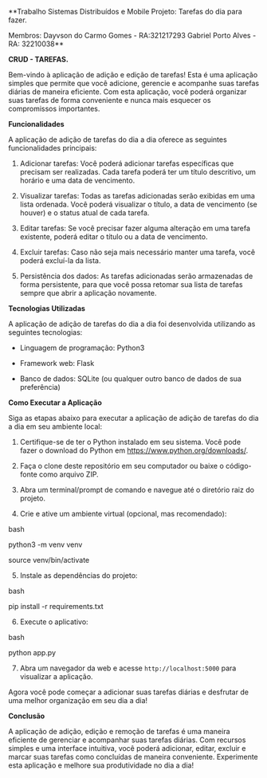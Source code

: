 **Trabalho Sistemas Distribuídos e Mobile
Projeto: Tarefas do dia para fazer.

Membros: Dayvson do Carmo Gomes - RA:321217293
Gabriel Porto Alves - RA: 32210038**

**CRUD - TAREFAS.**

Bem-vindo à aplicação de adição e edição de tarefas! Esta é uma aplicação simples que permite que você adicione, gerencie e acompanhe suas tarefas diárias de maneira eficiente. Com esta aplicação, você poderá organizar suas tarefas de forma conveniente e nunca mais esquecer os compromissos importantes. 


**Funcionalidades**

A aplicação de adição de tarefas do dia a dia oferece as seguintes funcionalidades principais: 

1. Adicionar tarefas: Você poderá adicionar tarefas específicas que precisam ser realizadas. Cada tarefa poderá ter um título descritivo, um horário e uma data de vencimento. 

2. Visualizar tarefas: Todas as tarefas adicionadas serão exibidas em uma lista ordenada. Você poderá visualizar o título, a data de vencimento (se houver) e o status atual de cada tarefa. 

3. Editar tarefas: Se você precisar fazer alguma alteração em uma tarefa existente, poderá editar o título ou a data de vencimento. 

4. Excluir tarefas: Caso não seja mais necessário manter uma tarefa, você poderá excluí-la da lista. 

5. Persistência dos dados: As tarefas adicionadas serão armazenadas de forma persistente, para que você possa retomar sua lista de tarefas sempre que abrir a aplicação novamente. 

  
**Tecnologias Utilizadas** 

A aplicação de adição de tarefas do dia a dia foi desenvolvida utilizando as seguintes tecnologias: 

- Linguagem de programação: Python3

- Framework web: Flask 

- Banco de dados: SQLite (ou qualquer outro banco de dados de sua preferência) 


**Como Executar a Aplicação**

Siga as etapas abaixo para executar a aplicação de adição de tarefas do dia a dia em seu ambiente local: 

1. Certifique-se de ter o Python instalado em seu sistema. Você pode fazer o download do Python em https://www.python.org/downloads/. 

2. Faça o clone deste repositório em seu computador ou baixe o código-fonte como arquivo ZIP.  

3. Abra um terminal/prompt de comando e navegue até o diretório raiz do projeto.   

4. Crie e ative um ambiente virtual (opcional, mas recomendado): 

bash 

python3 -m venv venv 

source venv/bin/activate 

5. Instale as dependências do projeto: 

bash 

pip install -r requirements.txt 

6. Execute o aplicativo: 

bash 

python app.py  

7. Abra um navegador da web e acesse `http://localhost:5000` para visualizar a aplicação. 

Agora você pode começar a adicionar suas tarefas diárias e desfrutar de uma melhor organização em seu dia a dia! 

  
**Conclusão** 

A aplicação de adição, edição e remoção de tarefas é uma maneira eficiente de gerenciar e acompanhar suas tarefas diárias. Com recursos simples e uma interface intuitiva, você poderá adicionar, editar, excluir e marcar suas tarefas como concluídas de maneira conveniente. Experimente esta aplicação e melhore sua produtividade no dia a dia! 


